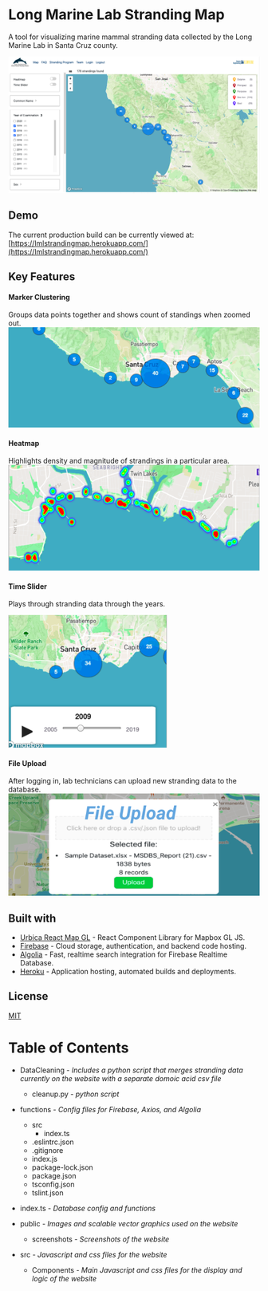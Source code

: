 # Long Marine Lab Stranding Map
A tool for visualizing marine mammal stranding data collected by the Long Marine Lab in Santa Cruz county.

![screenshot01](/public/screenshots/screenshot01.png)


## Demo
The current production build can be currently viewed at: [https://lmlstrandingmap.herokuapp.com/](https://lmlstrandingmap.herokuapp.com/)


## Key Features
#### Marker Clustering
Groups data points together and shows count of standings when zoomed out.
![marker-clustering](/public/screenshots/marker-clustering.png)

#### Heatmap
Highlights density and magnitude of strandings in a particular area.
![Heatmap](/public/screenshots/heatmap.png)

#### Time Slider
Plays through stranding data through the years.

![Time Slider 2](/public/screenshots/time-slider02.png)

#### File Upload
After logging in, lab technicians can upload new stranding data to the database.
![File Upload](/public/screenshots/file-upload.png)


## Built with
- [Urbica React Map GL](https://urbica.github.io/react-map-gl/) - React Component Library for Mapbox GL JS.
- [Firebase](https://firebase.google.com/) - Cloud storage, authentication, and backend code hosting.
- [Algolia](https://algolia.com/) - Fast, realtime search integration for Firebase Realtime Database.
- [Heroku](https://heroku.com/) - Application hosting, automated builds and deployments.


## License
[MIT](https://choosealicense.com/licenses/mit/)

# Table of Contents

- DataCleaning - *Includes a python script that merges stranding data currently on the website with a separate domoic acid csv file*
  - cleanup.py - *python script*

- functions - *Config files for Firebase, Axios, and Algolia*
  - src
    - index.ts
  - .eslintrc.json
  - .gitignore
  - index.js
  - package-lock.json
  - package.json
  - tsconfig.json
  - tslint.json

- index.ts - *Database config and functions*

- public - *Images and scalable vector graphics used on the website*
  - screenshots - *Screenshots of the website*

- src - *Javascript and css files for the website*
  - Components - *Main Javascript and css files for the display and logic of the website*

